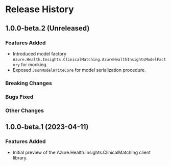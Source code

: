 # Release History

## 1.0.0-beta.2 (Unreleased)

### Features Added

- Introduced model factory `Azure.Health.Insights.ClinicalMatching.AzureHealthInsightsModelFactory` for mocking.
- Exposed `JsonModelWriteCore` for model serialization procedure.

### Breaking Changes

### Bugs Fixed

### Other Changes

## 1.0.0-beta.1 (2023-04-11)

### Features Added
- Initial preview of the Azure.Health.Insights.ClinicalMatching client library.

